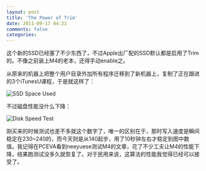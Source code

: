 ```yaml
---
layout: post
title: 'The Power of Trim'
date: 2011-09-17 04:21
comments: false
categories: 
---
```

    

这个新的SSD已经塞了不少东西了，不过Apple出厂配的SSD默认都是启用了Trim的。不像之前装上M4的老本，还得手动enable之。

从原来的机器上把整个用户目录外加所有程序迁移到了新机器上，复制了正在跟进的3个iTunesU课程，于是就这样了：

![SSD Space Used](http://qingpei.me/images/in_post/Screen-Shot-2011-09-17-at-4.13.04-AM.png)

不过磁盘性能没什么下降：

![Disk Speed Test](http://qingpei.me/images/in_post/Screen-Shot-2011-09-17-at-4.04.48-AM.png)

刚买来的时候测试也差不多就这个数字了，唯一的区别在于，那时写入速度是瞬间稳定在230~240的，而今天则是从140起步，用了10秒钟左右才稳定到图中数值。我记得在PCEVA看到neeyuese测试M4的文章，花了不少工夫让M4的性能下降，结果跑测试没多久就恢复了。对于民用来说，这算法的性能我觉得已经可以接受了。

